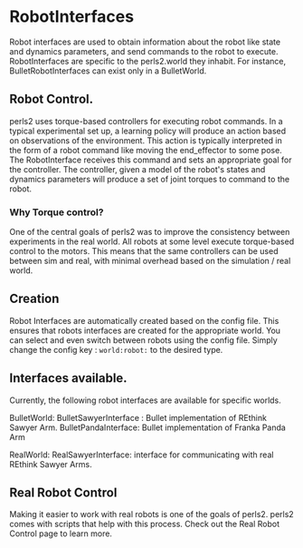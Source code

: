 # RobotInterfaces

Robot interfaces are used to obtain information about the robot like state and dynamics parameters, and send commands to the robot to execute. RobotInterfaces are specific to the perls2.world they inhabit. For instance, BulletRobotInterfaces can exist only in a BulletWorld.

## Robot Control.

perls2 uses torque-based controllers for executing robot commands. In a typical experimental set up, a learning policy will produce an action based on observations of the environment. This action is typically interpreted in the form of a robot command like moving the end_effector to some pose. The RobotInterface receives this command and sets an appropriate goal for the controller. The controller, given a model of the robot's states and dynamics parameters will produce a set of joint torques to command to the robot.


### Why Torque control?
One of the central goals of perls2 was to improve the consistency between experiments in the real world. All robots at some level execute torque-based control to the motors. This means that the same controllers can be used between sim and real, with minimal overhead based on the simulation / real world.


## Creation
Robot Interfaces are automatically created based on the config file. This ensures that robots interfaces are created for the appropriate world. You can select and even switch between robots using the config file. Simply change the config key : `world:robot:` to the desired type.

## Interfaces available.
Currently, the following robot interfaces are available for specific worlds.

BulletWorld:
    BulletSawyerInterface : Bullet implementation of REthink Sawyer Arm.
    BulletPandaInterface: Bullet implementation of Franka Panda Arm

RealWorld:
    RealSawyerInterface: interface for communicating with real REthink Sawyer Arms.


## Real Robot Control
Making it easier to work with real robots is one of the goals of perls2. perls2 comes with scripts that help with this process. Check out the Real Robot Control page to learn more.
